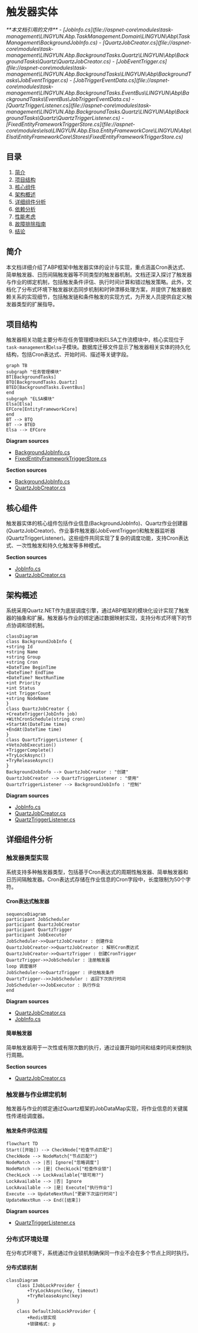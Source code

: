 
# 触发器实体

<cite>
**本文档引用的文件**
- [JobInfo.cs](file://aspnet-core\modules\task-management\LINGYUN.Abp.TaskManagement.Domain\LINGYUN\Abp\TaskManagement\BackgroundJobInfo.cs)
- [QuartzJobCreator.cs](file://aspnet-core\modules\task-management\LINGYUN.Abp.BackgroundTasks.Quartz\LINGYUN\Abp\BackgroundTasks\Quartz\QuartzJobCreator.cs)
- [JobEventTrigger.cs](file://aspnet-core\modules\task-management\LINGYUN.Abp.BackgroundTasks\LINGYUN\Abp\BackgroundTasks\JobEventTrigger.cs)
- [JobTriggerEventData.cs](file://aspnet-core\modules\task-management\LINGYUN.Abp.BackgroundTasks.EventBus\LINGYUN\Abp\BackgroundTasks\EventBus\JobTriggerEventData.cs)
- [QuartzTriggerListener.cs](file://aspnet-core\modules\task-management\LINGYUN.Abp.BackgroundTasks.Quartz\LINGYUN\Abp\BackgroundTasks\Quartz\QuartzTriggerListener.cs)
- [FixedEntityFrameworkTriggerStore.cs](file://aspnet-core\modules\elsa\LINGYUN.Abp.Elsa.EntityFrameworkCore\LINGYUN\Abp\Elsa\EntityFrameworkCore\Stores\FixedEntityFrameworkTriggerStore.cs)
</cite>

## 目录
1. [简介](#简介)
2. [项目结构](#项目结构)
3. [核心组件](#核心组件)
4. [架构概述](#架构概述)
5. [详细组件分析](#详细组件分析)
6. [依赖分析](#依赖分析)
7. [性能考虑](#性能考虑)
8. [故障排除指南](#故障排除指南)
9. [结论](#结论)

## 简介
本文档详细介绍了ABP框架中触发器实体的设计与实现，重点涵盖Cron表达式、简单触发器、日历间隔触发器等不同类型的触发器机制。文档还深入探讨了触发器与作业的绑定机制，包括触发条件评估、执行时间计算和错过触发策略。此外，文档化了分布式环境下触发器状态同步机制和时钟漂移处理方案，并提供了触发器依赖关系的实现细节，包括触发链和条件触发的实现方式，为开发人员提供自定义触发器类型的扩展指导。

## 项目结构
触发器相关功能主要分布在任务管理模块和ELSA工作流模块中，核心实现位于`task-management`和`elsa`子模块。数据库迁移文件显示了触发器相关实体的持久化结构，包括Cron表达式、开始时间、描述等关键字段。

```mermaid
graph TB
subgraph "任务管理模块"
BT[BackgroundTasks]
BTQ[BackgroundTasks.Quartz]
BTED[BackgroundTasks.EventBus]
end
subgraph "ELSA模块"
Elsa[Elsa]
EFCore[EntityFrameworkCore]
end
BT --> BTQ
BT --> BTED
Elsa --> EFCore
```

**Diagram sources**
- [BackgroundJobInfo.cs](file://aspnet-core\modules\task-management\LINGYUN.Abp.TaskManagement.Domain\LINGYUN\Abp\TaskManagement\BackgroundJobInfo.cs)
- [FixedEntityFrameworkTriggerStore.cs](file://aspnet-core\modules\elsa\LINGYUN.Abp.Elsa.EntityFrameworkCore\LINGYUN\Abp\Elsa\EntityFrameworkCore\Stores\FixedEntityFrameworkTriggerStore.cs)

**Section sources**
- [BackgroundJobInfo.cs](file://aspnet-core\modules\task-management\LINGYUN.Abp.TaskManagement.Domain\LINGYUN\Abp\TaskManagement\BackgroundJobInfo.cs)
- [QuartzJobCreator.cs](file://aspnet-core\modules\task-management\LINGYUN.Abp.BackgroundTasks.Quartz\LINGYUN\Abp\BackgroundTasks\Quartz\QuartzJobCreator.cs)

## 核心组件
触发器实体的核心组件包括作业信息(BackgroundJobInfo)、Quartz作业创建器(QuartzJobCreator)、作业事件触发器(JobEventTrigger)和触发器监听器(QuartzTriggerListener)。这些组件共同实现了复杂的调度功能，支持Cron表达式、一次性触发和持久化触发等多种模式。

**Section sources**
- [JobInfo.cs](file://aspnet-core\modules\task-management\LINGYUN.Abp.TaskManagement.Domain\LINGYUN\Abp\TaskManagement\BackgroundJobInfo.cs)
- [QuartzJobCreator.cs](file://aspnet-core\modules\task-management\LINGYUN.Abp.BackgroundTasks.Quartz\LINGYUN\Abp\BackgroundTasks\Quartz\QuartzJobCreator.cs)

## 架构概述
系统采用Quartz.NET作为底层调度引擎，通过ABP框架的模块化设计实现了触发器的抽象和扩展。触发器与作业的绑定通过数据映射实现，支持分布式环境下的节点协调和锁机制。

```mermaid
classDiagram
class BackgroundJobInfo {
+string Id
+string Name
+string Group
+string Cron
+DateTime BeginTime
+DateTime? EndTime
+DateTime? NextRunTime
+int Priority
+int Status
+int TriggerCount
+string NodeName
}
class QuartzJobCreator {
+CreateTrigger(JobInfo job)
+WithCronSchedule(string cron)
+StartAt(DateTime time)
+EndAt(DateTime time)
}
class QuartzTriggerListener {
+VetoJobExecution()
+TriggerComplete()
+TryLockAsync()
+TryReleaseAsync()
}
BackgroundJobInfo --> QuartzJobCreator : "创建"
QuartzJobCreator --> QuartzTriggerListener : "使用"
QuartzTriggerListener --> BackgroundJobInfo : "控制"
```

**Diagram sources**
- [JobInfo.cs](file://aspnet-core\modules\task-management\LINGYUN.Abp.TaskManagement.Domain\LINGYUN\Abp\TaskManagement\BackgroundJobInfo.cs)
- [QuartzJobCreator.cs](file://aspnet-core\modules\task-management\LINGYUN.Abp.BackgroundTasks.Quartz\LINGYUN\Abp\BackgroundTasks\Quartz\QuartzJobCreator.cs)
- [QuartzTriggerListener.cs](file://aspnet-core\modules\task-management\LINGYUN.Abp.BackgroundTasks.Quartz\LINGYUN\Abp\BackgroundTasks\Quartz\QuartzTriggerListener.cs)

## 详细组件分析

### 触发器类型实现
系统支持多种触发器类型，包括基于Cron表达式的周期性触发器、简单触发器和日历间隔触发器。Cron表达式存储在作业信息的Cron字段中，长度限制为50个字符。

#### Cron表达式触发器
```mermaid
sequenceDiagram
participant JobScheduler
participant QuartzJobCreator
participant QuartzTrigger
participant JobExecutor
JobScheduler->>QuartzJobCreator : 创建作业
QuartzJobCreator->>QuartzJobCreator : 解析Cron表达式
QuartzJobCreator->>QuartzTrigger : 创建CronTrigger
QuartzTrigger->>JobScheduler : 注册触发器
loop 调度循环
JobScheduler->>QuartzTrigger : 评估触发条件
QuartzTrigger-->>JobScheduler : 返回下次执行时间
JobScheduler->>JobExecutor : 执行作业
end
```

**Diagram sources**
- [QuartzJobCreator.cs](file://aspnet-core\modules\task-management\LINGYUN.Abp.BackgroundTasks.Quartz\LINGYUN\Abp\BackgroundTasks\Quartz\QuartzJobCreator.cs)
- [JobInfo.cs](file://aspnet-core\modules\task-management\LINGYUN.Abp.TaskManagement.Domain\LINGYUN\Abp\TaskManagement\BackgroundJobInfo.cs)

#### 简单触发器
简单触发器用于一次性或有限次数的执行，通过设置开始时间和结束时间来控制执行周期。

**Section sources**
- [QuartzJobCreator.cs](file://aspnet-core\modules\task-management\LINGYUN.Abp.BackgroundTasks.Quartz\LINGYUN\Abp\BackgroundTasks\Quartz\QuartzJobCreator.cs)

### 触发器与作业绑定机制
触发器与作业的绑定通过Quartz框架的JobDataMap实现，将作业信息的关键属性传递给调度器。

#### 触发条件评估流程
```mermaid
flowchart TD
Start([开始]) --> CheckNode["检查节点匹配"]
CheckNode --> NodeMatch{"节点匹配?"}
NodeMatch --> |否| Ignore["忽略调度"]
NodeMatch --> |是| CheckLock["检查作业锁"]
CheckLock --> LockAvailable{"锁可用?"}
LockAvailable --> |否| Ignore
LockAvailable --> |是| Execute["执行作业"]
Execute --> UpdateNextRun["更新下次运行时间"]
UpdateNextRun --> End([结束])
```

**Diagram sources**
- [QuartzTriggerListener.cs](file://aspnet-core\modules\task-management\LINGYUN.Abp.BackgroundTasks.Quartz\LINGYUN\Abp\BackgroundTasks\Quartz\QuartzTriggerListener.cs)

### 分布式环境处理
在分布式环境下，系统通过作业锁机制确保同一作业不会在多个节点上同时执行。

#### 分布式锁机制
```mermaid
classDiagram
    class IJobLockProvider {
        +TryLockAsync(key, timeout)
        +TryReleaseAsync(key)
    }
    
    class DefaultJobLockProvider {
        +Redis锁实现
        +锁键格式: p